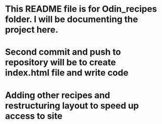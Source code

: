 # This README file is for Odin_recipes folder. I will be documenting the project here.
# Second commit and push to repository will be to create index.html file and write code
# Adding other recipes and restructuring layout to speed up access to site 